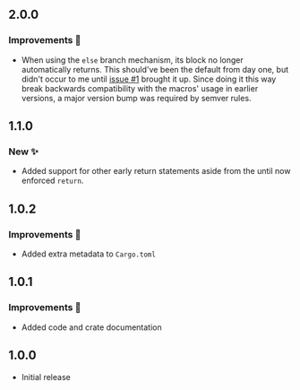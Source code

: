 ## 2.0.0
### Improvements 🙌
* When using the `else` branch mechanism, its block no longer automatically returns. This should've
been the default from day one, but didn't occur to me until [issue #1][i1] brought it up. Since
doing it this way break backwards compatibility with the macros' usage in earlier versions, a
major version bump was required by semver rules.

## 1.1.0
### New ✨
* Added support for other early return statements aside from the until now enforced `return`.

## 1.0.2
### Improvements 🙌
* Added extra metadata to `Cargo.toml`

## 1.0.1
### Improvements 🙌
* Added code and crate documentation

## 1.0.0
* Initial release

[i1]: https://github.com/alexschrod/ward/issues/1
